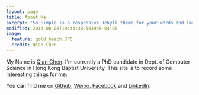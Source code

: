 ```yaml
---
layout: page
title: About Me
excerpt: "So Simple is a responsive Jekyll theme for your words and images."
modified: 2014-08-08T19:44:38.564948-04:00
image:
  feature: gold_beach.JPG
  credit: Qian Chen
---
```


My Name is [Qian Chen](//www.comp.hkbu.edu.hk/~qchen). I'm currently a PhD candidate in Dept. of Computer Science in Hong Kong Baptist University. This site is to record some interesting things for me.

You can find me on [Github](https://github.com/topskychen), [Weibo](http://weibo.com/topskychen), [Facebook](https://www.facebook.com/topskychen) and [LinkedIn](https://hk.linkedin.com/pub/qian-chen/92/619/574).

<!-- ## So Simple Theme is all about:

* Responsive templates. Looking good on mobile, tablet, and desktop.
* Gracefully degrading in older browsers. Compatible with Internet Explorer 9+ and all modern browsers.
* Minimal embellishments and subtle animations.
* Optional large feature images for posts and pages.
* [Custom 404 page]({{ site.url }}/404.html) to get you started.
* [Simple site search](https://github.com/christian-fei/Simple-Jekyll-Search)
* Support for Disqus Comments

<a markdown="0" href="{{ site.url }}/theme-setup" class="btn">Install So Simple Theme</a>

[^1]: Example: *domain.com/category-name/post-title* -->